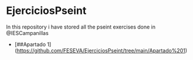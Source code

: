 # EjerciciosPseint
In this repository i have stored all the pseint exercises done in @IESCampanillas

* [##Apartado 1] (https://github.com/FESEVA/EjerciciosPseint/tree/main/Apartado%201)
